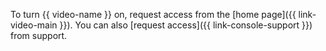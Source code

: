 To turn {{ video-name }} on, request access from the [home page]({{ link-video-main }}). You can also [request access]({{ link-console-support }}) from support.
